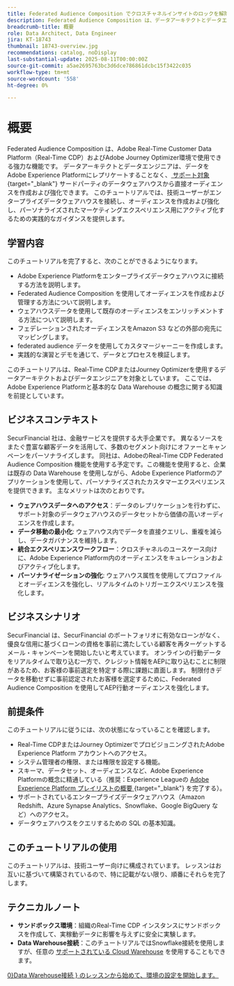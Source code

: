 ```yaml
---
title: Federated Audience Composition でクロスチャネルインサイトのロックを解除
description: Federated Audience Composition は、データアーキテクトとデータエンジニアがサードパーティのデータウェアハウスから直接オーディエンスを作成し、強化できる強力な機能です。
breadcrumb-title: 概要
role: Data Architect, Data Engineer
jira: KT-18743
thumbnail: 18743-overview.jpg
recommendations: catalog, noDisplay
last-substantial-update: 2025-08-11T00:00:00Z
source-git-commit: a5ae2695763bc3d6dce786861dcbc15f3422c035
workflow-type: tm+mt
source-wordcount: '558'
ht-degree: 0%

---
```



# 概要

Federated Audience Composition は、Adobe Real-Time Customer Data Platform（Real-Time CDP）およびAdobe Journey Optimizer環境で使用できる強力な機能です。 データアーキテクトとデータエンジニアは、データをAdobe Experience Platformにレプリケートすることなく、[ サポート対象 ](https://experienceleague.adobe.com/en/docs/federated-audience-composition/using/start/access-prerequisites){target="_blank"} サードパーティのデータウェアハウスから直接オーディエンスを作成および強化できます。 このチュートリアルでは、技術ユーザーがエンタープライズデータウェアハウスを接続し、オーディエンスを作成および強化し、パーソナライズされたマーケティングエクスペリエンス用にアクティブ化するための実践的なガイダンスを提供します。

## 学習内容

このチュートリアルを完了すると、次のことができるようになります。

- Adobe Experience Platformをエンタープライズデータウェアハウスに接続する方法を説明します。
- Federated Audience Composition を使用してオーディエンスを作成および管理する方法について説明します。
- ウェアハウスデータを使用して既存のオーディエンスをエンリッチメントする方法について説明します。
- フェデレーションされたオーディエンスをAmazon S3 などの外部の宛先にマッピングします。
- federated audience データを使用してカスタマージャーニーを作成します。
- 実践的な演習とデモを通じて、データとプロセスを検証します。

このチュートリアルは、Real-Time CDPまたはJourney Optimizerを使用するデータアーキテクトおよびデータエンジニアを対象としています。 ここでは、Adobe Experience Platformと基本的な Data Warehouse の概念に関する知識を前提としています。

## ビジネスコンテキスト

SecurFinancial 社は、金融サービスを提供する大手企業です。 異なるソースをまたぐ豊富な顧客データを活用して、多数のセグメント向けにオファーとキャンペーンをパーソナライズします。 同社は、AdobeのReal-Time CDP Federated Audience Composition 機能を使用する予定です。この機能を使用すると、企業は既存の Data Warehouse を使用しながら、Adobe Experience Platformのアプリケーションを使用して、パーソナライズされたカスタマーエクスペリエンスを提供できます。 主なメリットは次のとおりです。

- **ウェアハウスデータへのアクセス**：データのレプリケーションを行わずに、サポート対象のデータウェアハウスのデータセットから価値の高いオーディエンスを作成します。
- **データ移動の最小化**: ウェアハウス内でデータを直接クエリし、重複を減らし、データガバナンスを維持します。
- **統合エクスペリエンスワークフロー**：クロスチャネルのユースケース向けに、Adobe Experience Platform内のオーディエンスをキュレーションおよびアクティブ化します。
- **パーソナライゼーションの強化**: ウェアハウス属性を使用してプロファイルとオーディエンスを強化し、リアルタイムのトリガーエクスペリエンスを強化します。

## ビジネスシナリオ

SecurFinancial は、SecurFinancial のポートフォリオに有効なローンがなく、優良な信用に基づくローンの資格を事前に満たしている顧客を再ターゲットするメール・キャンペーンを開始したいと考えています。 オンラインの行動データをリアルタイムで取り込む一方で、クレジット情報をAEPに取り込むことに制限があるため、お客様の事前選定を特定する際に課題に直面します。 制限付きデータを移動せずに事前認定されたお客様を選定するために、Federated Audience Composition を使用してAEP行動オーディエンスを強化します。



## 前提条件

このチュートリアルに従うには、次の状態になっていることを確認します。

- Real-Time CDPまたはJourney OptimizerでプロビジョニングされたAdobe Experience Platform アカウントへのアクセス。
- システム管理者の権限、または権限を設定する機能。
- スキーマ、データセット、オーディエンスなど、Adobe Experience Platformの概念に精通している（推奨：Experience Leagueの [Adobe Experience Platform プレイリストの概要 ](https://experienceleague.adobe.com/en/playlists/experience-platform-introduction?lang=en){target="_blank"} を完了する）。
- サポートされているエンタープライズデータウェアハウス（Amazon Redshift、Azure Synapse Analytics、Snowflake、Google BigQuery など）へのアクセス。
- データウェアハウスをクエリするための SQL の基本知識。

## このチュートリアルの使用

このチュートリアルは、技術ユーザー向けに構成されています。 レッスンはお互いに基づいて構築されているので、特に記載がない限り、順番にそれらを完了します。

## テクニカルノート

- **サンドボックス環境**：組織のReal-Time CDP インスタンスにサンドボックスを作成して、実稼動データに影響を与えずに安全に実験します。
- **Data Warehouse接続**：このチュートリアルではSnowflake接続を使用しますが、任意の [ サポートされている Cloud Warehouse](https://experienceleague.adobe.com/en/docs/federated-audience-composition/using/start/access-prerequisites) を使用することもできます。

[0&rbrace;Data Warehouse接続 &rbrace; のレッスンから始めて、環境の設定を開始します。](data-warehouse-connection.md)
